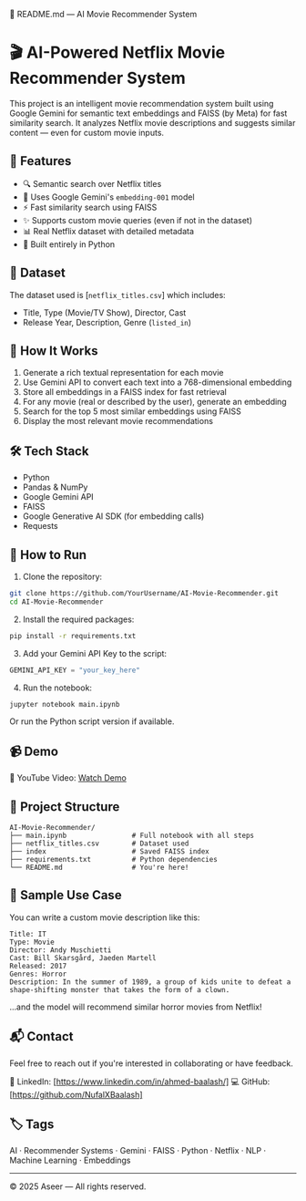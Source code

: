 🚀 README.md — AI Movie Recommender System
# 🎬 AI-Powered Netflix Movie Recommender System

This project is an intelligent movie recommendation system built using Google Gemini for semantic text embeddings and FAISS (by Meta) for fast similarity search. It analyzes Netflix movie descriptions and suggests similar content — even for custom movie inputs.

## 📌 Features

- 🔍 Semantic search over Netflix titles
- 🧠 Uses Google Gemini's `embedding-001` model
- ⚡ Fast similarity search using FAISS
- ✨ Supports custom movie queries (even if not in the dataset)
- 📊 Real Netflix dataset with detailed metadata
- 🐍 Built entirely in Python

## 📂 Dataset

The dataset used is [`netflix_titles.csv`] which includes:
- Title, Type (Movie/TV Show), Director, Cast
- Release Year, Description, Genre (`listed_in`)

## 🔧 How It Works

1. Generate a rich textual representation for each movie
2. Use Gemini API to convert each text into a 768-dimensional embedding
3. Store all embeddings in a FAISS index for fast retrieval
4. For any movie (real or described by the user), generate an embedding
5. Search for the top 5 most similar embeddings using FAISS
6. Display the most relevant movie recommendations

## 🛠 Tech Stack

- Python
- Pandas & NumPy
- Google Gemini API
- FAISS
- Google Generative AI SDK (for embedding calls)
- Requests

## 🚀 How to Run

1. Clone the repository:

```bash
git clone https://github.com/YourUsername/AI-Movie-Recommender.git
cd AI-Movie-Recommender
````

2. Install the required packages:

```bash
pip install -r requirements.txt
```

3. Add your Gemini API Key to the script:

```python
GEMINI_API_KEY = "your_key_here"
```

4. Run the notebook:

```bash
jupyter notebook main.ipynb
```

Or run the Python script version if available.

## 📹 Demo

🎥 YouTube Video: [Watch Demo](https://youtu.be/SeuIDjOlyJ4)

## 📁 Project Structure

```
AI-Movie-Recommender/
├── main.ipynb                # Full notebook with all steps
├── netflix_titles.csv        # Dataset used
├── index                     # Saved FAISS index
├── requirements.txt          # Python dependencies
└── README.md                 # You're here!
```

## 🧠 Sample Use Case

You can write a custom movie description like this:

```text
Title: IT  
Type: Movie  
Director: Andy Muschietti  
Cast: Bill Skarsgård, Jaeden Martell  
Released: 2017  
Genres: Horror  
Description: In the summer of 1989, a group of kids unite to defeat a shape-shifting monster that takes the form of a clown.
```

…and the model will recommend similar horror movies from Netflix!

## 📬 Contact

Feel free to reach out if you're interested in collaborating or have feedback.

🔗 LinkedIn: \[https://www.linkedin.com/in/ahmed-baalash/]
💻 GitHub: \[https://github.com/NufalXBaalash]

## 🏷️ Tags

AI · Recommender Systems · Gemini · FAISS · Python · Netflix · NLP · Machine Learning · Embeddings

---

© 2025 Aseer — All rights reserved.

